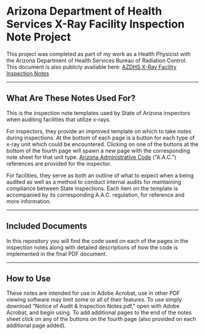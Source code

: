 # Arizona Department of Health Services X-Ray Facility Inspection Note Project

This project was completed as part of my work as a Health Physicist with the Arizona Department of Health Services Bureau of Radiation Control. This document is also publicly available here: [AZDHS X-Ray Facility Inspection Notes](https://azdhs.gov/documents/licensing/radiation-regulatory/xray/noa-and-insp-notes-healing-arts.pdf?v=20211214)

---

## What Are These Notes Used For?

This is the inspection note templates used by State of Arizona inspectors when auditing facilities that utilize x-rays.

For inspectors, they provide an improved template on which to take notes during inspections. At the bottom of each page is a button for each type of x-ray unit which could be encountered. Clicking on one of the buttons at the bottom of the fourth page will spawn a new page with the corresponding note sheet for that unit type. [Arizona Administrative Code](https://www.azdhs.gov/documents/licensing/radiation-regulatory/rules/rules-aac-9-7.pdf) ("A.A.C.") references are provided for the inspector.

For facilities, they serve as both an outline of what to expect when a being audited as well as a method to conduct internal audits for maintaining compliance between State inspections. Each item on the template is accompanied by its corresponding A.A.C. regulation, for reference and more information.

---

## Included Documents

In this repository you will find the code used on each of the pages in the inspection notes along with detailed descriptions of how the code is implemented in the final PDF document.

---

## How to Use

These notes are intended for use in Adobe Acrobat, use in other PDF viewing software may limit some or all of their features. To use simply download "Notice of Audit & Inspection Notes.pdf," open with Adobe Acrobat, and begin using. To add additional pages to the end of the notes sheet click on any of the buttons on the fourth page (also provided on each additional page added).
